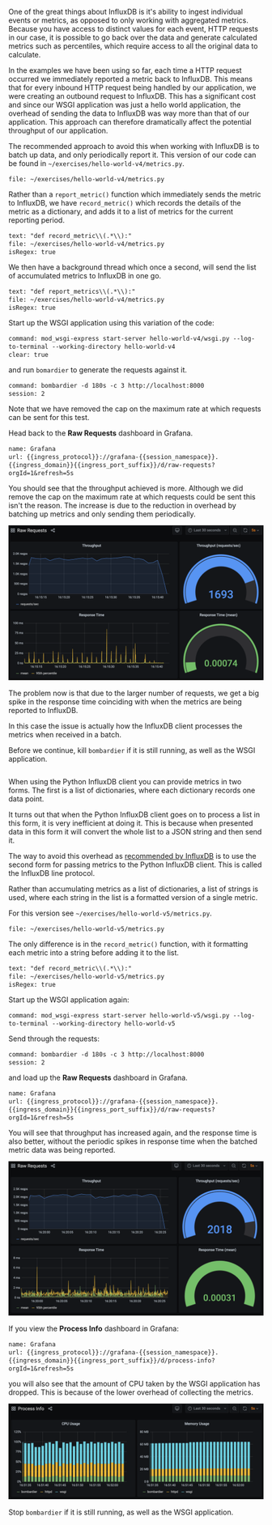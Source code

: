 One of the great things about InfluxDB is it's ability to ingest individual events or metrics, as opposed to only working with aggregated metrics. Because you have access to distinct values for each event, HTTP requests in our case, it is possible to go back over the data and generate calculated metrics such as percentiles, which require access to all the original data to calculate.

In the examples we have been using so far, each time a HTTP request occurred we immediately reported a metric back to InfluxDB. This means that for every inbound HTTP request being handled by our application, we were creating an outbound request to InfluxDB. This has a significant cost and since our WSGI application was just a hello world application, the overhead of sending the data to InfluxDB was way more than that of our application. This approach can therefore dramatically affect the potential throughput of our application.

The recommended approach to avoid this when working with InfluxDB is to batch up data, and only periodically report it. This version of our code can be found in `~/exercises/hello-world-v4/metrics.py`.

```editor:open-file
file: ~/exercises/hello-world-v4/metrics.py
```

Rather than a `report_metric()` function which immediately sends the metric to InfluxDB, we have `record_metric()` which records the details of the metric as a dictionary, and adds it to a list of metrics for the current reporting period.

```editor:select-matching-text
text: "def record_metric\\(.*\\):"
file: ~/exercises/hello-world-v4/metrics.py
isRegex: true
```

We then have a background thread which once a second, will send the list of accumulated metrics to InfluxDB in one go.

```editor:select-matching-text
text: "def report_metrics\\(.*\\):"
file: ~/exercises/hello-world-v4/metrics.py
isRegex: true
```

Start up the WSGI application using this variation of the code:

```terminal:execute
command: mod_wsgi-express start-server hello-world-v4/wsgi.py --log-to-terminal --working-directory hello-world-v4
clear: true
```

and run `bomardier` to generate the requests against it.

```terminal:execute
command: bombardier -d 180s -c 3 http://localhost:8000
session: 2
```

Note that we have removed the cap on the maximum rate at which requests can be sent for this test.

Head back to the **Raw Requests** dashboard in Grafana.

```dashboard:reload-dashboard
name: Grafana
url: {{ingress_protocol}}://grafana-{{session_namespace}}.{{ingress_domain}}{{ingress_port_suffix}}/d/raw-requests?orgId=1&refresh=5s
```

You should see that the throughput achieved is more. Although we did remove the cap on the maximum rate at which requests could be sent this isn't the reason. The increase is due to the reduction in overhead by batching up metrics and only sending them periodically.

![](hello-world-v4-raw-requests.png)

The problem now is that due to the larger number of requests, we get a big spike in the response time coinciding with when the metrics are being reported to InfluxDB.

In this case the issue is actually how the InfluxDB client processes the metrics when received in a batch.

Before we continue, kill `bombardier` if it is still running, as well as the WSGI application.

```terminal:interrupt-all
```

When using the Python InfluxDB client you can provide metrics in two forms. The first is a list of dictionaries, where each dictionary records one data point.

It turns out that when the Python InfluxDB client goes on to process a list in this form, it is very inefficient at doing it. This is because when presented data in this form it will convert the whole list to a JSON string and then send it.

The way to avoid this overhead as [recommended by InfluxDB](https://www.influxdata.com/blog/writing-data-to-influxdb-with-python/) is to use the second form for passing metrics to the Python InfluxDB client. This is called the InfluxDB line protocol.

Rather than accumulating metrics as a list of dictionaries, a list of strings is used, where each string in the list is a formatted version of a single metric.

For this version see `~/exercises/hello-world-v5/metrics.py`.

```editor:open-file
file: ~/exercises/hello-world-v5/metrics.py
```

The only difference is in the `record_metric()` function, with it formatting each metric into a string before adding it to the list.

```editor:select-matching-text
text: "def record_metric\\(.*\\):"
file: ~/exercises/hello-world-v5/metrics.py
isRegex: true
```

Start up the WSGI application again:

```terminal:execute
command: mod_wsgi-express start-server hello-world-v5/wsgi.py --log-to-terminal --working-directory hello-world-v5
```

Send through the requests:

```terminal:execute
command: bombardier -d 180s -c 3 http://localhost:8000
session: 2
```

and load up the **Raw Requests** dashboard in Grafana.

```dashboard:reload-dashboard
name: Grafana
url: {{ingress_protocol}}://grafana-{{session_namespace}}.{{ingress_domain}}{{ingress_port_suffix}}/d/raw-requests?orgId=1&refresh=5s
```

You will see that throughput has increased again, and the response time is also better, without the periodic spikes in response time when the batched metric data was being reported.

![](hello-world-v5-1-raw-requests.png)

If you view the **Process Info** dashboard in Grafana:

```dashboard:reload-dashboard
name: Grafana
url: {{ingress_protocol}}://grafana-{{session_namespace}}.{{ingress_domain}}{{ingress_port_suffix}}/d/process-info?orgId=1&refresh=5s
```

you will also see that the amount of CPU taken by the WSGI application has dropped. This is because of the lower overhead of collecting the metrics.

![](hello-world-v5-1-process-info.png)

Stop `bombardier` if it is still running, as well as the WSGI application.

```terminal:interrupt-all
```
